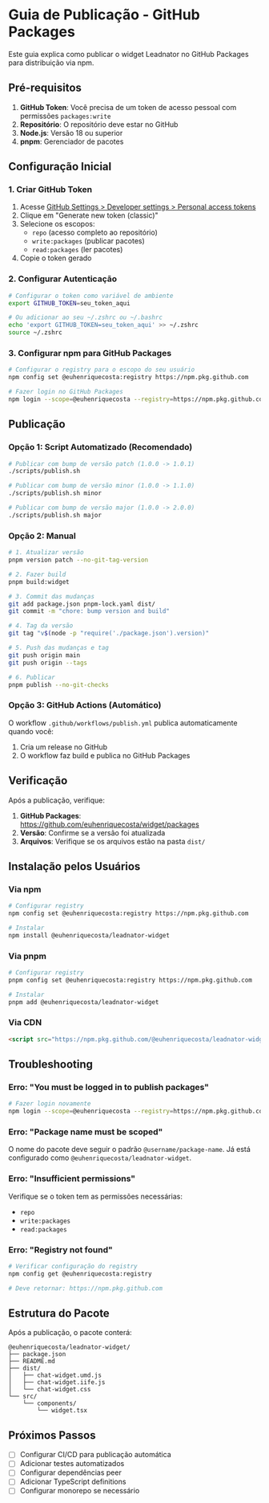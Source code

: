 # Guia de Publicação - GitHub Packages

Este guia explica como publicar o widget Leadnator no GitHub Packages para distribuição via npm.

## Pré-requisitos

1. **GitHub Token**: Você precisa de um token de acesso pessoal com permissões `packages:write`
2. **Repositório**: O repositório deve estar no GitHub
3. **Node.js**: Versão 18 ou superior
4. **pnpm**: Gerenciador de pacotes

## Configuração Inicial

### 1. Criar GitHub Token

1. Acesse [GitHub Settings > Developer settings > Personal access tokens](https://github.com/settings/tokens)
2. Clique em "Generate new token (classic)"
3. Selecione os escopos:
   - `repo` (acesso completo ao repositório)
   - `write:packages` (publicar pacotes)
   - `read:packages` (ler pacotes)
4. Copie o token gerado

### 2. Configurar Autenticação

```bash
# Configurar o token como variável de ambiente
export GITHUB_TOKEN=seu_token_aqui

# Ou adicionar ao seu ~/.zshrc ou ~/.bashrc
echo 'export GITHUB_TOKEN=seu_token_aqui' >> ~/.zshrc
source ~/.zshrc
```

### 3. Configurar npm para GitHub Packages

```bash
# Configurar o registry para o escopo do seu usuário
npm config set @euhenriquecosta:registry https://npm.pkg.github.com

# Fazer login no GitHub Packages
npm login --scope=@euhenriquecosta --registry=https://npm.pkg.github.com
```

## Publicação

### Opção 1: Script Automatizado (Recomendado)

```bash
# Publicar com bump de versão patch (1.0.0 -> 1.0.1)
./scripts/publish.sh

# Publicar com bump de versão minor (1.0.0 -> 1.1.0)
./scripts/publish.sh minor

# Publicar com bump de versão major (1.0.0 -> 2.0.0)
./scripts/publish.sh major
```

### Opção 2: Manual

```bash
# 1. Atualizar versão
pnpm version patch --no-git-tag-version

# 2. Fazer build
pnpm build:widget

# 3. Commit das mudanças
git add package.json pnpm-lock.yaml dist/
git commit -m "chore: bump version and build"

# 4. Tag da versão
git tag "v$(node -p "require('./package.json').version)"

# 5. Push das mudanças e tag
git push origin main
git push origin --tags

# 6. Publicar
pnpm publish --no-git-checks
```

### Opção 3: GitHub Actions (Automático)

O workflow `.github/workflows/publish.yml` publica automaticamente quando você:

1. Cria um release no GitHub
2. O workflow faz build e publica no GitHub Packages

## Verificação

Após a publicação, verifique:

1. **GitHub Packages**: https://github.com/euhenriquecosta/widget/packages
2. **Versão**: Confirme se a versão foi atualizada
3. **Arquivos**: Verifique se os arquivos estão na pasta `dist/`

## Instalação pelos Usuários

### Via npm

```bash
# Configurar registry
npm config set @euhenriquecosta:registry https://npm.pkg.github.com

# Instalar
npm install @euhenriquecosta/leadnator-widget
```

### Via pnpm

```bash
# Configurar registry
pnpm config set @euhenriquecosta:registry https://npm.pkg.github.com

# Instalar
pnpm add @euhenriquecosta/leadnator-widget
```

### Via CDN

```html
<script src="https://npm.pkg.github.com/@euhenriquecosta/leadnator-widget/dist/chat-widget.umd.js"></script>
```

## Troubleshooting

### Erro: "You must be logged in to publish packages"

```bash
# Fazer login novamente
npm login --scope=@euhenriquecosta --registry=https://npm.pkg.github.com
```

### Erro: "Package name must be scoped"

O nome do pacote deve seguir o padrão `@username/package-name`. Já está configurado como `@euhenriquecosta/leadnator-widget`.

### Erro: "Insufficient permissions"

Verifique se o token tem as permissões necessárias:
- `repo`
- `write:packages`
- `read:packages`

### Erro: "Registry not found"

```bash
# Verificar configuração do registry
npm config get @euhenriquecosta:registry

# Deve retornar: https://npm.pkg.github.com
```

## Estrutura do Pacote

Após a publicação, o pacote conterá:

```
@euhenriquecosta/leadnator-widget/
├── package.json
├── README.md
├── dist/
│   ├── chat-widget.umd.js
│   ├── chat-widget.iife.js
│   └── chat-widget.css
└── src/
    └── components/
        └── widget.tsx
```

## Próximos Passos

- [ ] Configurar CI/CD para publicação automática
- [ ] Adicionar testes automatizados
- [ ] Configurar dependências peer
- [ ] Adicionar TypeScript definitions
- [ ] Configurar monorepo se necessário
